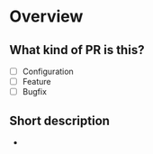 # Overview

## What kind of PR is this?

- [ ] Configuration
- [ ] Feature
- [ ] Bugfix

## Short description

- 
